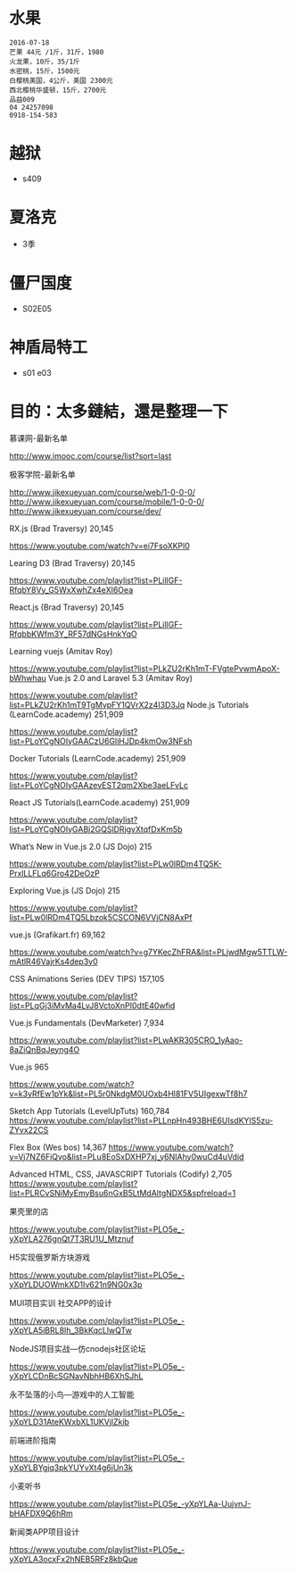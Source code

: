 # 水果
    2016-07-18
    芒果 44元 /1斤，31斤，1980
    火龙果，10斤，35/1斤
    水密桃，15斤，1500元
    白樱桃美国，4公斤，美国 2300元
    西北樱桃华盛顿，15斤，2700元
    品益009
    04 24257098
    0918-154-583


# 越狱

- s409

# 夏洛克

- 3季

# 僵尸国度

- S02E05


# 神盾局特工
- s01 e03


# 目的：太多鏈結，還是整理一下

慕课网-最新名单

http://www.imooc.com/course/list?sort=last

极客学院-最新名单

http://www.jikexueyuan.com/course/web/1-0-0-0/ 
http://www.jikexueyuan.com/course/mobile/1-0-0-0/ 
http://www.jikexueyuan.com/course/dev/

RX.js (Brad Traversy) 20,145

https://www.youtube.com/watch?v=ei7FsoXKPl0

Learing D3 (Brad Traversy) 20,145

https://www.youtube.com/playlist?list=PLillGF-RfqbY8Vy_G5WxXwhZx4eXI6Oea

React.js (Brad Traversy) 20,145

https://www.youtube.com/playlist?list=PLillGF-RfqbbKWfm3Y_RF57dNGsHnkYqO

Learning vuejs (Amitav Roy)

https://www.youtube.com/playlist?list=PLkZU2rKh1mT-FVgtePvwmApoX-bWhwhau
Vue.js 2.0 and Laravel 5.3 (Amitav Roy)

https://www.youtube.com/playlist?list=PLkZU2rKh1mT9TgMvpFY1QVrX2z4I3D3Jq
Node.js Tutorials (LearnCode.academy) 251,909

https://www.youtube.com/playlist?list=PLoYCgNOIyGAACzU6GliHJDp4kmOw3NFsh

Docker Tutorials (LearnCode.academy) 251,909

https://www.youtube.com/playlist?list=PLoYCgNOIyGAAzevEST2qm2Xbe3aeLFvLc

React JS Tutorials(LearnCode.academy) 251,909

https://www.youtube.com/playlist?list=PLoYCgNOIyGABj2GQSlDRjgvXtqfDxKm5b

What’s New in Vue.js 2.0 (JS Dojo) 215

https://www.youtube.com/playlist?list=PLw0lRDm4TQ5K-PrxlLLFLq6Gro42DeOzP

Exploring Vue.js (JS Dojo) 215

https://www.youtube.com/playlist?list=PLw0lRDm4TQ5Lbzok5CSCON6VVjCN8AxPf

vue.js (Grafikart.fr) 69,162

https://www.youtube.com/watch?v=g7YKecZhFRA&list=PLjwdMgw5TTLW-mAtlR46VajrKs4dep3y0

CSS Animations Series (DEV TIPS) 157,105

https://www.youtube.com/playlist?list=PLqGj3iMvMa4LvJ8VctoXnPI0dtE40wfid

Vue.js Fundamentals (DevMarketer) 7,934

https://www.youtube.com/playlist?list=PLwAKR305CRO_1yAao-8aZiQnBqJeyng4O

Vue.js 965

https://www.youtube.com/watch?v=k3yRfEw1pYk&list=PL5r0NkdgM0UOxb4Hl81FV5UIgexwTf8h7

Sketch App Tutorials (LevelUpTuts) 160,784
https://www.youtube.com/playlist?list=PLLnpHn493BHE6UIsdKYlS5zu-ZYvx22CS

Flex Box (Wes bos) 14,367
https://www.youtube.com/watch?v=Vj7NZ6FiQvo&list=PLu8EoSxDXHP7xj_y6NIAhy0wuCd4uVdid

Advanced HTML, CSS, JAVASCRIPT Tutorials (Codify) 2,705
https://www.youtube.com/playlist?list=PLRCvSNiMyEmyBsu6nGxB5LtMdAltgNDX5&spfreload=1

果壳里的店

https://www.youtube.com/playlist?list=PLO5e_-yXpYLA276gnQt7T3RU1U_Mtznuf

H5实现俄罗斯方块游戏

https://www.youtube.com/playlist?list=PLO5e_-yXpYLDUOWmkXD1Iv621n9NG0x3p

MUI项目实训 社交APP的设计

https://www.youtube.com/playlist?list=PLO5e_-yXpYLA5iBRL8Ih_3BkKqcLlwQTw

NodeJS项目实战—仿cnodejs社区论坛

https://www.youtube.com/playlist?list=PLO5e_-yXpYLCDnBcSGNavNbhHB6XhSJhL

永不坠落的小鸟—游戏中的人工智能

https://www.youtube.com/playlist?list=PLO5e_-yXpYLD31AteKWxbXL1UKVjlZkib

前端进阶指南

https://www.youtube.com/playlist?list=PLO5e_-yXpYLBYgjq3pkYUYvXt4g6jUn3k

小麦听书

https://www.youtube.com/playlist?list=PLO5e_-yXpYLAa-UujvnJ-bHAFDX9Q6hRm

新闻类APP项目设计

https://www.youtube.com/playlist?list=PLO5e_-yXpYLA3ocxFx2hNEB5RFz8kbQue
